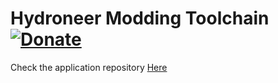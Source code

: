 ﻿# Hydroneer Modding Toolchain [![Donate](https://www.paypalobjects.com/en_US/i/btn/btn_donate_SM.gif)](https://paypal.me/ResaloliPT)

Check the application repository [Here](https://github.com/ResaloliPT/HydroModTool)